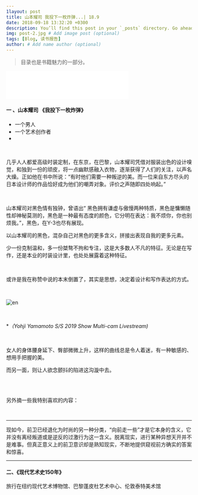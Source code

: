 ```yaml
---
1layout: post
title: 山本耀司 我投下一枚炸弹...| 18.9
date: 2018-09-18 13:32:20 +0300
description: You’ll find this post in your `_posts` directory. Go ahead and edit it and re-build the site to see your changes. # Add post description (optional)
img: post-2.jpg # Add image post (optional)
tags: [Blog, 读书报告]
author: # Add name author (optional)
---
```








> 目录也是书籍魅力的一部分。

<iframe frameborder="0" border="1" marginwidth="0" marginheight="0" width="333" height="77" src="//music.163.com/outchain/player?type=2&amp;id=574195509&amp;auto=0&amp;height=66">
    </iframe>


<br/>

#### 一 、山本耀司 《我投下一枚炸弹》

* 一个男人
* 一个艺术创作者
* 



<br/>

几乎人人都爱高级时装定制，在东京，在巴黎，山本耀司凭借对服装出色的设计嗅觉，和独到一份的顽皮，将一点幽默感融入衣物，逐渐获得了人们的关注，以声名大燥。正如他在书中所说：“有时他们需要一种叛逆的美。而一位来自东方尽头的日本设计师的作品恰好成为他们的嘲弄对象。评价之声随即四处响起。”



<br/>

山本耀司对黑色情有独钟，曾语出“ 黑色拥有谦虚与傲慢两种特质，黑色是慵懒随性却神秘莫测的，黑色是一种最有态度的颜色，它分明在表达：我不烦你，你也别烦我。”，黑色，在Y-3也尽有展现。

以山本耀司的黑色，混杂自己对黑色的更多含义，拼接出表现自我的更多元素。

少一份克制温和，多一份桀骜不拘和专注，这是大多数人不凡的特征。无论是在写作，还是本业的时装设计里，也处处展露着这种特征。



<br/>

或许是我在称赞中说的本末倒置了，其实是思想，决定着设计和写作表达的方式。



<br/>



![en](https://wx1.sinaimg.cn/mw690/006UfI1Vgy1fvsm4yepfdj31hc0nfwgz.jpg)

 <br/>

**（Yohji Yamamoto S/S  2019 Show Multi-cam Livestream)*

<br/>

女人的身体腰身延下、臀部微微上升，这样的曲线总是令人着迷，有一种敏感的、想用手把握的美。

而另一面，则让人欲念颤抖的陷进这沟漩中去。

<br/>

<br/>

另外摘一些我特别喜欢的内容：

<br/>

------

现如今，前卫已经退化为时尚的另一种分类，“向前走一些”才是它本身的含义，它并没有离经叛道或是逆反的过激行为这一含义。脱离现实，进行某种异想天开并不是难事。但真正意义上的前卫意识却是熟知现实，不断地提供窥视前方确实的答案和惊喜。

------









#### 二、《现代艺术史150年》



旅行在纽约现代艺术博物馆、巴黎蓬皮杜艺术中心、伦敦泰特美术馆